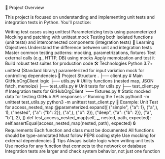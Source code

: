 📌 Project Overview

This project is focused on understanding and implementing unit tests and integration tests in Python. You'll practice:

Writing test cases using unittest
Parameterizing tests using parameterized
Mocking and patching with unittest.mock
Testing both isolated functions (unit tests) and interconnected components (integration tests)
🎯 Learning Objectives
Understand the difference between unit and integration tests
Master common testing patterns: mocking, parametrizations, fixtures
Test external calls (e.g., HTTP, DB) using mocks
Apply memoization and test it
Build robust test suites for production code
🛠️ Technologies
Python 3.7+
unittest (Standard library)
parameterized for input variation
mock for controlling dependencies
📁 Project Structure
.
├── client.py             # Main GitHubOrgClient logic
├── utils.py              # Utility functions (nested map, JSON fetch, memoize)
├── test_utils.py         # Unit tests for utils.py
├── test_client.py        # Integration tests for GitHubOrgClient
└── fixtures.py           # Static mocked data for testing GitHub API responses
✅ Running the Tests
python3 -m unittest test_utils.py
python3 -m unittest test_client.py
🧪 Example: Unit Test for access_nested_map
@parameterized.expand([
    ("simple", {"a": 1}, ("a",), 1),
    ("nested", {"a": {"b": 2}}, ("a",), {"b": 2}),
    ("deep", {"a": {"b": 2}}, ("a", "b"), 2),
])
def test_access_nested_map(self, _, nested, path, expected):
    self.assertEqual(access_nested_map(nested, path), expected)
🔒 Requirements
Each function and class must be documented
All functions should be type-annotated
Must follow PEP8 coding style
Use mocking for external dependencies
🧠 Tips
Always isolate logic when writing unit tests
Use mocks for any function that connects to the network or database
Integration tests are larger and check system behavior, not just one function
